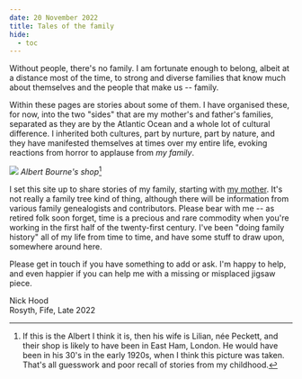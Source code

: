 ```yaml
---
date: 20 November 2022
title: Tales of the family
hide:
  - toc
---
```


Without people, there's no family. I am fortunate enough to belong, albeit at a distance most of the time, to strong and diverse families that know much about themselves and the people that make us -- family. 

Within these pages are stories about some of them. I have organised these, for now, into the two "sides" that are my mother's and father's families, separated as they are by the Atlantic Ocean and a whole lot of cultural difference. I inherited both cultures, part by nurture, part by nature, and they have manifested themselves at times over my entire life, evoking reactions from horror to applause from *my family*. 

![](/family/img/Albert-Bourne-shop-cropped.jpg)
*Albert Bourne's shop*[^albert1]

I set this site up to share stories of my family, starting with [my mother](/family/Bourne/2020-03-29-Audrey-Bourne/). It's not really a family tree kind of thing, although there will be information from various family genealogists and contributors. Please bear with me -- as retired folk soon forget, time is a precious and rare commodity when you're working in the first half of the twenty-first century. I've been "doing family history" all of my life from time to time, and have some stuff to draw upon, somewhere around here.

Please get in touch if you have something to add or ask. I'm happy to help, and even happier if you can help me with a missing or misplaced jigsaw piece.


Nick Hood  
Rosyth, Fife, Late 2022

[^albert1]: If this is the Albert I think it is, then his wife is Lilian, née Peckett, and their shop is likely to have been in East Ham, London. He would have been in his 30's in the early 1920s, when I think this picture was taken. That's all guesswork and poor recall of stories from my childhood.